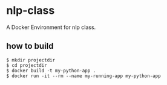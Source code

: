 # nlp-class
A Docker Environment for nlp class.

## how to build
```
$ mkdir projectdir
$ cd projectdir
$ docker build -t my-python-app .
$ docker run -it --rm --name my-running-app my-python-app
```
